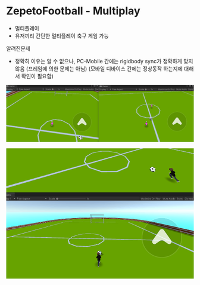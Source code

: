 # ZepetoFootball - Multiplay

 - 멀티플레이
 - 유저끼리 간단한 멀티플레이 축구 게임 가능

알려진문제
 - 정확히 이유는 알 수 없으나, PC-Mobile 간에는 rigidbody sync가 정확하게 맞지 않음 (프레임에 의한 문제는 아님) (모바일 디바이스 간에는 정상동작 하는지에 대해서 확인이 필요함)
    
![gif](Animation2.gif)  

![gif](Animation.gif)
